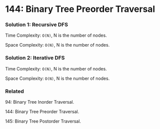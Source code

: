 # 144: Binary Tree Preorder Traversal

### Solution 1: Recursive DFS
Time Complexity: `O(N)`, N is the number of nodes.

Space Complexity: `O(N)`, N is the number of nodes.

### Solution 2: Iterative DFS
Time Complexity: `O(N)`, N is the number of nodes.

Space Complexity: `O(N)`, N is the number of nodes.

### Related
94: Binary Tree Inorder Traversal.

144: Binary Tree Preorder Traversal.

145: Binary Tree Postorder Traversal.